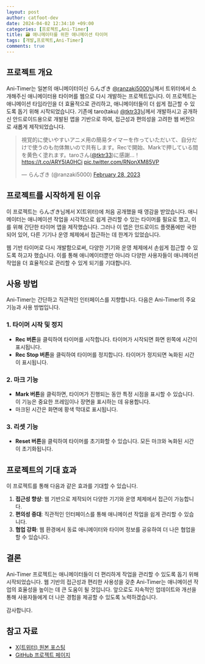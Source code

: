```yaml
---
layout: post
author: catfoot-dev
date: 2024-04-02 12:34:10 +09:00
categories: [프로젝트,Ani-Timer]
title: 🗃️ 애니메이터를 위한 애니메이션 타이머
tags: [개발,프로젝트,Ani-Timer]
comments: true
---
```

## 프로젝트 개요

Ani-Timer는 일본의 애니메이터이신 らんざき [@ranzaki5000](https://twitter.com/ranzaki5000)님께서 트위터에서 소개해주신 애니메이터용 타이머를 웹으로 다시 개발하는 프로젝트입니다. 이 프로젝트는 애니메이션 타임라인을 더 효율적으로 관리하고, 애니메이터들이 더 쉽게 접근할 수 있도록 돕기 위해 시작되었습니다. 기존에 taro(taku) [@tktr33](https://twitter.com/tktr33)님께서 개발하시고 공개하신 안드로이드용으로 개발된 앱을 기반으로 하여, 접근성과 편의성을 고려한 웹 버전으로 새롭게 제작되었습니다.

<blockquote class="twitter-tweet"><p lang="ja" dir="ltr">視覚的に使いやすいアニメ用の簡易タイマーを作っていただいて、自分だけで使うのも勿体無いので共有します。Recで開始、Markで押している間を黄色く塗れます。taroさん(<a href="https://twitter.com/tktr33?ref_src=twsrc%5Etfw">@tktr33</a>)に感謝…！<a href="https://t.co/ARY5IA0HCi">https://t.co/ARY5IA0HCi</a> <a href="https://t.co/RNonXM85VP">pic.twitter.com/RNonXM85VP</a></p>&mdash; らんざき (@ranzaki5000) <a href="https://twitter.com/ranzaki5000/status/1630629777567784960?ref_src=twsrc%5Etfw">February 28, 2023</a></blockquote> <script async src="https://platform.twitter.com/widgets.js" charset="utf-8"></script>

## 프로젝트를 시작하게 된 이유

이 프로젝트는 らんざき님께서 X(트위터)에 처음 공개했을 때 영감을 받았습니다. 애니메이터는 애니메이션 작업을 시각적으로 쉽게 관리할 수 있는 타이머를 필요로 했고, 이를 위해 간단한 타이머 앱을 제작했습니다. 그러나 이 앱은 안드로이드 플랫폼에만 국한되어 있어, 다른 기기나 운영 체제에서 접근하는 데 한계가 있었습니다.

웹 기반 타이머로 다시 개발함으로써, 다양한 기기와 운영 체제에서 손쉽게 접근할 수 있도록 하고자 했습니다. 이를 통해 애니메이터뿐만 아니라 다양한 사용자들이 애니메이션 작업을 더 효율적으로 관리할 수 있게 되기를 기대합니다.

## 사용 방법

Ani-Timer는 간단하고 직관적인 인터페이스를 지향합니다. 다음은 Ani-Timer의 주요 기능과 사용 방법입니다.

### 1. 타이머 시작 및 정지

- **Rec 버튼**을 클릭하여 타이머를 시작합니다. 타이머가 시작되면 화면 왼쪽에 시간이 표시됩니다.
- **Rec Stop 버튼**을 클릭하여 타이머를 정지합니다. 타이머가 정지되면 녹화된 시간이 표시됩니다.

### 2. 마크 기능

- **Mark 버튼**을 클릭하면, 타이머가 진행되는 동안 특정 시점을 표시할 수 있습니다. 이 기능은 중요한 프레임이나 장면을 표시하는 데 유용합니다.
- 마크된 시간은 화면에 황색 막대로 표시됩니다.

### 3. 리셋 기능

- **Reset 버튼**을 클릭하여 타이머를 초기화할 수 있습니다. 모든 마크와 녹화된 시간이 초기화됩니다.

## 프로젝트의 기대 효과

이 프로젝트를 통해 다음과 같은 효과를 기대할 수 있습니다.

1. **접근성 향상**: 웹 기반으로 제작되어 다양한 기기와 운영 체제에서 접근이 가능합니다.
2. **편의성 증대**: 직관적인 인터페이스를 통해 애니메이션 작업을 쉽게 관리할 수 있습니다.
3. **협업 강화**: 웹 환경에서 동료 애니메이터와 타이머 정보를 공유하여 더 나은 협업을 할 수 있습니다.

## 결론

Ani-Timer 프로젝트는 애니메이터들이 더 편리하게 작업을 관리할 수 있도록 돕기 위해 시작되었습니다. 웹 기반의 접근성과 편리한 사용성을 갖춘 Ani-Timer는 애니메이션 작업의 효율성을 높이는 데 큰 도움이 될 것입니다. 앞으로도 지속적인 업데이트와 개선을 통해 사용자들에게 더 나은 경험을 제공할 수 있도록 노력하겠습니다.

감사합니다.

## 참고 자료

- [X(트위터) 원본 포스팅](https://twitter.com/ranzaki5000/status/1630434558323896320)
- [GitHub 프로젝트 페이지](https://github.com/catfoot-dev/ani-timer)
